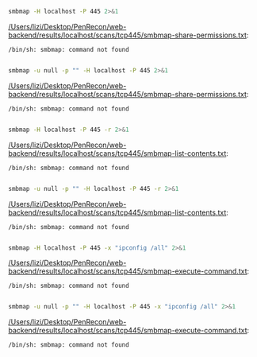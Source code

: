 ```bash
smbmap -H localhost -P 445 2>&1
```

[/Users/lizi/Desktop/PenRecon/web-backend/results/localhost/scans/tcp445/smbmap-share-permissions.txt](file:///Users/lizi/Desktop/PenRecon/web-backend/results/localhost/scans/tcp445/smbmap-share-permissions.txt):

```
/bin/sh: smbmap: command not found


```
```bash
smbmap -u null -p "" -H localhost -P 445 2>&1
```

[/Users/lizi/Desktop/PenRecon/web-backend/results/localhost/scans/tcp445/smbmap-share-permissions.txt](file:///Users/lizi/Desktop/PenRecon/web-backend/results/localhost/scans/tcp445/smbmap-share-permissions.txt):

```
/bin/sh: smbmap: command not found


```
```bash
smbmap -H localhost -P 445 -r 2>&1
```

[/Users/lizi/Desktop/PenRecon/web-backend/results/localhost/scans/tcp445/smbmap-list-contents.txt](file:///Users/lizi/Desktop/PenRecon/web-backend/results/localhost/scans/tcp445/smbmap-list-contents.txt):

```
/bin/sh: smbmap: command not found


```
```bash
smbmap -u null -p "" -H localhost -P 445 -r 2>&1
```

[/Users/lizi/Desktop/PenRecon/web-backend/results/localhost/scans/tcp445/smbmap-list-contents.txt](file:///Users/lizi/Desktop/PenRecon/web-backend/results/localhost/scans/tcp445/smbmap-list-contents.txt):

```
/bin/sh: smbmap: command not found


```
```bash
smbmap -H localhost -P 445 -x "ipconfig /all" 2>&1
```

[/Users/lizi/Desktop/PenRecon/web-backend/results/localhost/scans/tcp445/smbmap-execute-command.txt](file:///Users/lizi/Desktop/PenRecon/web-backend/results/localhost/scans/tcp445/smbmap-execute-command.txt):

```
/bin/sh: smbmap: command not found


```
```bash
smbmap -u null -p "" -H localhost -P 445 -x "ipconfig /all" 2>&1
```

[/Users/lizi/Desktop/PenRecon/web-backend/results/localhost/scans/tcp445/smbmap-execute-command.txt](file:///Users/lizi/Desktop/PenRecon/web-backend/results/localhost/scans/tcp445/smbmap-execute-command.txt):

```
/bin/sh: smbmap: command not found


```
